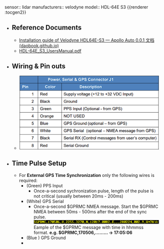sensor:: lidar
manufacturers:: velodyne
model:: HDL-64E S3
{{renderer :tocgen2}}

- ## Reference Documents
	- [Installation guide of Velodyne HDL64E-S3 — Apollo Auto 0.0.1 文档 (daobook.github.io)](https://daobook.github.io/apollo/docs/specs/Lidar/HDL64E_S3_Installation_Guide.html)
	- [HDL-64E_S3_UsersManual.pdf](https://www.google.com/url?sa=t&rct=j&q=&esrc=s&source=web&cd=&cad=rja&uact=8&ved=2ahUKEwjv-4WJt86EAxUplK8BHaFxDgMQFnoECA8QAQ&url=https%3A%2F%2Fwww.researchgate.net%2Fprofile%2FJoerg_Fricke%2Fpost%2FHow_the_LiDARs_photodetector_distinguishes_lasers_returns%2Fattachment%2F5fa947b8543da600017dcf9b%2FAS%253A955957442002980%25401604929423693%2Fdownload%2FHDL-64E_S3_UsersManual.pdf&usg=AOvVaw2E3LxA20VivnNmwh9RWsNT&opi=89978449)
- ## Wiring & Pin outs
	- ![image.png](../assets/image_1709139066570_0.png)
- ## Time Pulse Setup
	- For **External GPS Time Synchronization** only the following wires is required:
		- (Green) PPS Input
			- Once-a-second sychronization pulse, length of the pulse is not critical (usually between 20ms - 200ms)
		- (White) GPS Serial
			- Once-a-second $GPRMC NMEA message. Start the $GPRMC NMEA between 50ms - 500ms after the end of the sync pulse.
			  ![image.png](../assets/image_1709139920562_0.png)
			  Eample of the $GPRMC message with time in hhmmss format. 
			  **e.g. $GPRMC,170506,......... -> 17:05:06**
		- (Blue )  GPS Ground
		-